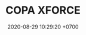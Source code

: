 ---
layout: CXF
permalink: /copa-xforce
categories: logos
date: 2020-08-29 10:29:20 +0700
title: COPA XFORCE
cxf: COPA XFORCE
# 4TOS DE FINAL
#LLAVE1
cxff1: 6 DE AGOSTO
cxf1: FLYZ
rll1: 2
rll8: 0
cxf8: GG
#LLAVE2
cxff2: 7 DE AGOSTO
cxf4: MCH
rll4: 2
rll5: 1
cxf5: ZN
#LLAVE3
cxff3: 7 DE AGOSTO
cxf3: LGN
rll3: 2
rll6: 0
cxf6: TA
#LLAVE4
cxff4: 6 DE AGOSTO
cxf2: SSI
rll2: 1
rll7: 2
cxf7: TSR



# SEMIFINALES
#LLAVE5
cxff5: 8 DE AGOSTO
cxf9: FLYZ #CXF1-18
rll9:
rll10: 
cxf10: MCH #CXF4-45
#LLAVE6
cxff6: 8 DE AGOSTO
cxf11: LGN #CXF3-36
rll11:
rll12: 
cxf12: TSR #CXF2-27
# GRAN FINAL
#LLAVE7
cxff7: 8 DE AGOSTO
cxf13: TBD
rll13:
rll14: 
cxf14: TBD
---